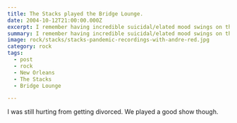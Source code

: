 ```yaml
---
title: The Stacks played the Bridge Lounge.
date: 2004-10-12T21:00:00.000Z
excerpt: I remember having incredible suicidal/elated mood swings on this day.
summary: I remember having incredible suicidal/elated mood swings on this day.
image: rock/stacks/stacks-pandemic-recordings-with-andre-red.jpg
category: rock
tags:
  - post 
  - rock
  - New Orleans
  - The Stacks
  - Bridge Lounge

---
```


I was still hurting from getting divorced. We played a good show though.